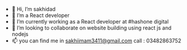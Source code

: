 - 👋 Hi, I’m sakhidad
- 👀 I’m a React developer 
- 🌱 I’m currently working as a React developer at #hashone digital
- 💞️ I’m looking to collaborate on website building using react js and nodejs
- 📫 you can find me in sakhiimam3411@gmail.com 
  call : 03482863752


<!---
sakhiimam3/sakhiimam3 is a ✨ special ✨ repository because its `README.md` (this file) appears on your GitHub profile.
You can click the Preview link to take a look at your changes.
--->
